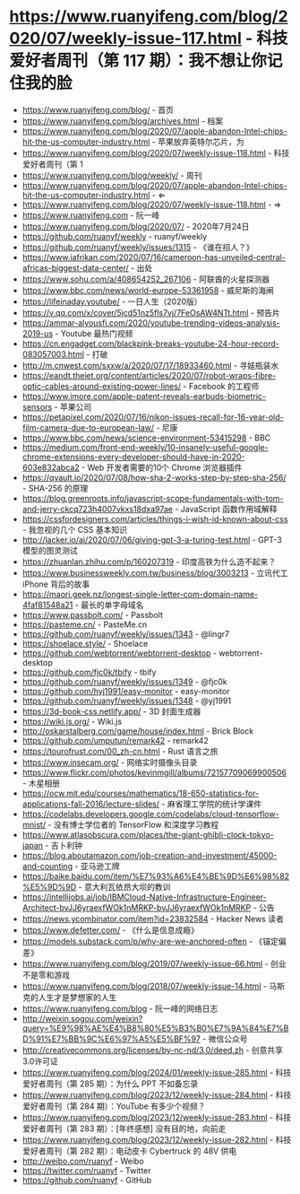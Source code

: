 # https://www.ruanyifeng.com/blog/2020/07/weekly-issue-117.html - 科技爱好者周刊（第 117 期）：我不想让你记住我的脸

- https://www.ruanyifeng.com/blog/ - 首页
- https://www.ruanyifeng.com/blog/archives.html - 档案
- https://www.ruanyifeng.com/blog/2020/07/apple-abandon-Intel-chips-hit-the-us-computer-industry.html - 苹果放弃英特尔芯片，为
- https://www.ruanyifeng.com/blog/2020/07/weekly-issue-118.html - 科技爱好者周刊（第 1
- https://www.ruanyifeng.com/blog/weekly/ - 周刊
- https://www.ruanyifeng.com/blog/2020/07/apple-abandon-Intel-chips-hit-the-us-computer-industry.html - ⇐
- https://www.ruanyifeng.com/blog/2020/07/weekly-issue-118.html - ⇒
- https://www.ruanyifeng.com - 阮一峰
- https://www.ruanyifeng.com/blog/2020/07/ - 2020年7月24日
- https://github.com/ruanyf/weekly - ruanyf/weekly
- https://github.com/ruanyf/weekly/issues/1315 - 《谁在招人？》
- https://www.iafrikan.com/2020/07/16/cameroon-has-unveiled-central-africas-biggest-data-center/ - 出处
- https://www.sohu.com/a/408654252_267106 - 阿联酋的火星探测器
- https://www.bbc.com/news/world-europe-53361958 - 威尼斯的海闸
- https://lifeinaday.youtube/ - 一日人生（2020版）
- https://v.qq.com/x/cover/5jcd51nz5fls7vj/7FeOsAW4NTt.html - 预告片
- https://ammar-alyousfi.com/2020/youtube-trending-videos-analysis-2019-us - Youtube 最热门视频
- https://cn.engadget.com/blackpink-breaks-youtube-24-hour-record-083057003.html - 打破
- http://m.cnwest.com/sxxw/a/2020/07/17/18933460.html - 寻娃瓶装水
- https://eandt.theiet.org/content/articles/2020/07/robot-wraps-fibre-optic-cables-around-existing-power-lines/ - Facebook 的工程师
- https://www.imore.com/apple-patent-reveals-earbuds-biometric-sensors - 苹果公司
- https://petapixel.com/2020/07/16/nikon-issues-recall-for-16-year-old-film-camera-due-to-european-law/ - 尼康
- https://www.bbc.com/news/science-environment-53415298 - BBC
- https://medium.com/front-end-weekly/10-insanely-useful-google-chrome-extensions-every-developer-should-have-in-2020-603e832abca2 - Web 开发者需要的10个 Chrome 浏览器插件
- https://qvault.io/2020/07/08/how-sha-2-works-step-by-step-sha-256/ - SHA-256 的原理
- https://blog.greenroots.info/javascript-scope-fundamentals-with-tom-and-jerry-ckcq723h4007vkxs18dxa97ae - JavaScript 函数作用域解释
- https://cssfordesigners.com/articles/things-i-wish-id-known-about-css - 我忽视的几个 CSS 基本知识
- http://lacker.io/ai/2020/07/06/giving-gpt-3-a-turing-test.html - GPT-3 模型的图灵测试
- https://zhuanlan.zhihu.com/p/160207319 - 印度高铁为什么造不起来？
- https://www.businessweekly.com.tw/business/blog/3003213 - 立讯代工 iPhone 背后的故事
- https://maori.geek.nz/longest-single-letter-com-domain-name-4faf81548a21 - 最长的单字母域名
- https://www.passbolt.com/ - Passbolt
- https://pasteme.cn/ - PasteMe.cn
- https://github.com/ruanyf/weekly/issues/1343 - @lingr7
- https://shoelace.style/ - Shoelace
- https://github.com/webtorrent/webtorrent-desktop - webtorrent-desktop
- https://github.com/fjc0k/tbify - tbify
- https://github.com/ruanyf/weekly/issues/1349 - @fjc0k
- https://github.com/hyj1991/easy-monitor - easy-monitor
- https://github.com/ruanyf/weekly/issues/1348 - @yj1991
- https://3d-book-css.netlify.app/ - 3D 封面生成器
- https://wiki.js.org/ - Wiki.js
- http://oskarstalberg.com/game/house/index.html - Brick Block
- https://github.com/umputun/remark42 - remark42
- https://tourofrust.com/00_zh-cn.html - Rust 语言之旅
- https://www.insecam.org/ - 网络实时摄像头目录
- https://www.flickr.com/photos/kevinmgill/albums/72157709069900506 - 木星相册
- https://ocw.mit.edu/courses/mathematics/18-650-statistics-for-applications-fall-2016/lecture-slides/ - 麻省理工学院的统计学课件
- https://codelabs.developers.google.com/codelabs/cloud-tensorflow-mnist/ - 没有博士学位者的 TensorFlow 和深度学习教程
- https://www.atlasobscura.com/places/the-giant-ghibli-clock-tokyo-japan - 吉卜利钟
- https://blog.aboutamazon.com/job-creation-and-investment/45000-and-counting - 亚马逊工牌
- https://baike.baidu.com/item/%E7%93%A6%E4%BE%9D%E6%98%82%E5%9D%9D - 意大利瓦依昂大坝的教训
- https://intellijobs.ai/job/IBMCloud-Native-Infrastructure-Engineer-Architect-bvJJ6yraexfWOk1nMRKP-bvJJ6yraexfWOk1nMRKP - 公告
- https://news.ycombinator.com/item?id=23832584 - Hacker News 读者
- https://www.defetter.com/ - 《什么是信息成瘾》
- https://models.substack.com/p/why-are-we-anchored-often - 《锚定偏差》
- https://www.ruanyifeng.com/blog/2019/07/weekly-issue-66.html - 创业不是零和游戏
- https://www.ruanyifeng.com/blog/2018/07/weekly-issue-14.html - 马斯克的人生才是梦想家的人生
- https://www.ruanyifeng.com/blog - 阮一峰的网络日志
- http://weixin.sogou.com/weixin?query=%E9%98%AE%E4%B8%80%E5%B3%B0%E7%9A%84%E7%BD%91%E7%BB%9C%E6%97%A5%E5%BF%97 - 微信公众号
- http://creativecommons.org/licenses/by-nc-nd/3.0/deed.zh - 创意共享3.0许可证
- https://www.ruanyifeng.com/blog/2024/01/weekly-issue-285.html - 科技爱好者周刊（第 285 期）：为什么 PPT 不如备忘录
- https://www.ruanyifeng.com/blog/2023/12/weekly-issue-284.html - 科技爱好者周刊（第 284 期）：YouTube 有多少个视频？
- https://www.ruanyifeng.com/blog/2023/12/weekly-issue-283.html - 科技爱好者周刊（第 283 期）：[年终感想] 没有目的地，向前走
- https://www.ruanyifeng.com/blog/2023/12/weekly-issue-282.html - 科技爱好者周刊（第 282 期）：电动皮卡 Cybertruck 的 48V 供电
- http://weibo.com/ruanyf - Weibo
- https://twitter.com/ruanyf - Twitter
- https://github.com/ruanyf - GitHub
